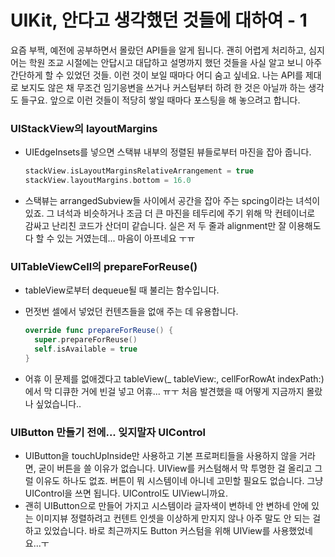 # UIKit, 안다고 생각했던 것들에 대하여 - 1

요즘 부쩍, 예전에 공부하면서 몰랐던 API들을 알게 됩니다. 괜히 어렵게 처리하고, 심지어는 학원 조교 시절에는 안답시고 대답하고 설명까지 했던 것들을 사실 알고 보니 아주 간단하게 할 수 있었던 것들. 이런 것이 보일 때마다 어디 숨고 싶네요. 나는 API를 제대로 보지도 않은 채 무조건 임기응변을 쓰거나 커스텀부터 하려 한 것은 아닐까 하는 생각도 들구요. 앞으로 이런 것들이 적당히 쌓일 때마다 포스팅을 해 놓으려고 합니다.

### UIStackView의 layoutMargins

- UIEdgeInsets를 넣으면 스택뷰 내부의 정렬된 뷰들로부터 마진을 잡아 줍니다.

    ```swift
    stackView.isLayoutMarginsRelativeArrangement = true
    stackView.layoutMargins.bottom = 16.0
    ```

- 스택뷰는 arrangedSubview들 사이에서 공간을 잡아 주는 spcing이라는 녀석이 있죠. 그 녀석과 비슷하거나 조금 더 큰 마진을 테두리에 주기 위해 막 컨테이너로 감싸고 난리친 코드가 산더미 같습니다. 실은 저 두 줄과 alignment만 잘 이용해도 다 할 수 있는 거였는데... 마음이 아프네요 ㅜㅠ

### UITableViewCell의 prepareForReuse()

- tableView로부터 dequeue될 때 불리는 함수입니다.
- 먼젓번 셀에서 넣었던 컨텐츠들을 없애 주는 데 유용합니다.

    ```swift
    override func prepareForReuse() {
      super.prepareForReuse()
      self.isAvailable = true
    }
    ```
    
- 어휴 이 문제를 없애겠다고 tableView(_ tableView:, cellForRowAt indexPath:)에서 막 디큐한 거에 빈걸 넣고 어휴... ㅠㅜ 처음 발견했을 때 어떻게 지금까지 몰랐나 싶었습니다..

### UIButton 만들기 전에... 잊지말자 UIControl
- UIButton을 touchUpInside만 사용하고 기본 프로퍼티들을 사용하지 않을 거라면, 굳이 버튼을 쓸 이유가 없습니다. UIView를 커스텀해서 막 투명한 걸 올리고 그럴 이유도 하나도 없죠. 버튼이 뭐 시스템이네 아니네 고민할 필요도 없습니다. 그냥 UIControl을 쓰면 됩니다. UIControl도 UIView니까요.
- 괜히 UIButton으로 만들어 가지고 시스템이라 글자색이 변하네 안 변하네 안에 있는 이미지뷰 정렬하려고 컨텐트 인셋을 이상하게 만지지 않나 아주 말도 안 되는 걸 하고 있었습니다. 바로 최근까지도 Button 커스텀을 위해 UIView를 사용했었네요...ㅜ